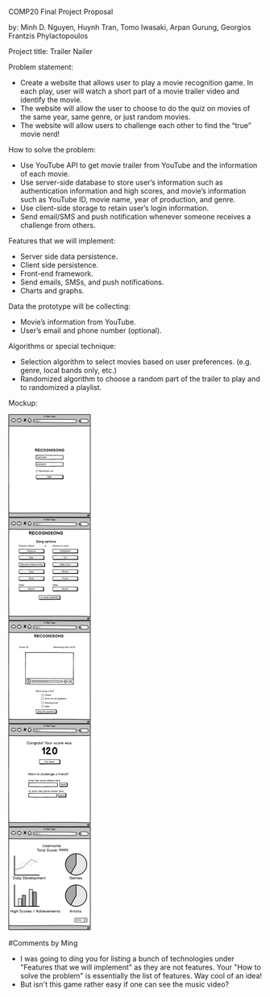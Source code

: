 COMP20 Final Project Proposal

by: Minh D. Nguyen, Huynh Tran, Tomo Iwasaki, Arpan Gurung, Georgios Frantzis Phylactopoulos

Project title: Trailer Nailer

Problem statement:
- Create a website that allows user to play a movie recognition game. In each play, user will watch a short part of a movie trailer video and identify the movie.
- The website will allow the user to choose to do the quiz on movies of the same year, same genre, or just random movies.
- The website will allow users to challenge each other to find the “true” movie nerd!

How to solve the problem:
- Use YouTube API to get movie trailer from YouTube and the information of each movie.
- Use server-side database to store user’s information such as authentication information and high scores, and movie’s information such as YouTube ID, movie name, year of production, and genre.
- Use client-side storage to retain user’s login information.
- Send email/SMS and push notification whenever someone receives a challenge from others.

Features that we will implement:
- Server side data persistence.
- Client side persistence.
- Front-end framework.
- Send emails, SMSs, and push notifications.
- Charts and graphs.

Data the prototype will be collecting:
- Movie’s information from YouTube.
- User’s email and phone number (optional).

Algorithms or special technique:
- Selection algorithm to select movies based on user preferences. (e.g. genre, local bands only, etc.)
- Randomized algorithm to choose a random part of the trailer to play and to randomized a playlist.

Mockup:

![mockup](final-mockup.jpg)

#Comments by Ming
* I was going to ding you for listing a bunch of technologies under "Features that we will implement" as they are not features.  Your "How to solve the problem" is essentially the list of features.  Way cool of an idea!
* But isn't this game rather easy if one can see the music video?
